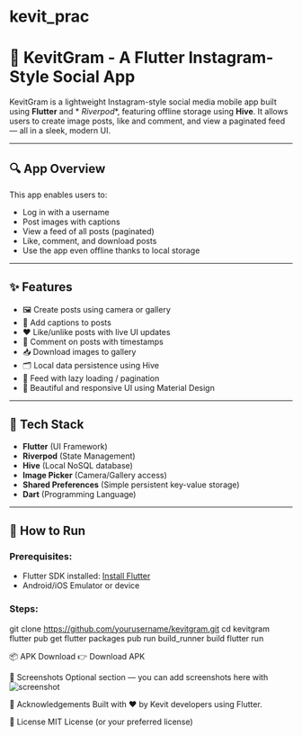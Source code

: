# kevit_prac

# 📸 KevitGram - A Flutter Instagram-Style Social App

KevitGram is a lightweight Instagram-style social media mobile app built using **Flutter** and *
*Riverpod**, featuring offline storage using **Hive**. It allows users to create image posts, like
and comment, and view a paginated feed — all in a sleek, modern UI.

---

## 🔍 App Overview

This app enables users to:

- Log in with a username
- Post images with captions
- View a feed of all posts (paginated)
- Like, comment, and download posts
- Use the app even offline thanks to local storage

---

## ✨ Features

- 🖼️ Create posts using camera or gallery
- 🧾 Add captions to posts
- ❤️ Like/unlike posts with live UI updates
- 💬 Comment on posts with timestamps
- 📥 Download images to gallery
- 🗂️ Local data persistence using Hive
- 🔁 Feed with lazy loading / pagination
- 🎨 Beautiful and responsive UI using Material Design

---

## 🧰 Tech Stack

- **Flutter** (UI Framework)
- **Riverpod** (State Management)
- **Hive** (Local NoSQL database)
- **Image Picker** (Camera/Gallery access)
- **Shared Preferences** (Simple persistent key-value storage)
- **Dart** (Programming Language)

---

## 🚀 How to Run

### Prerequisites:

- Flutter SDK installed: [Install Flutter](https://flutter.dev/docs/get-started/install)
- Android/iOS Emulator or device

### Steps:

git clone https://github.com/yourusername/kevitgram.git
cd kevitgram
flutter pub get
flutter packages pub run build_runner build
flutter run

📦 APK Download
👉 Download APK

📸 Screenshots
Optional section — you can add screenshots here with ![screenshot](link)

🙌 Acknowledgements
Built with ❤️ by Kevit developers using Flutter.

📜 License
MIT License (or your preferred license)
